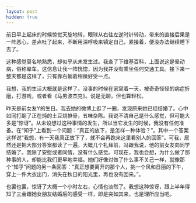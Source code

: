 ```yaml
---
layout: post
hidden: true
---
```

前日早上起床的时候惊觉天旋地转，眼球从右往左逆时针转动，带来的直接后果是一阵恶心，差点吐了起来，不断用深呼吸来镇定自己，紧接着，便没办法继续睡下去了。

这种感觉莫名地熟悉，却似乎从未发生过。我查了下维基百科，上面说这是晕动病，俗称晕车。这信息让我一阵恍惚，因为我并没有乘坐任何交通工具。接下来一整天都是这样了，只有靠右躺着稍微好受一点。

我想，我的生活大概就是这样了。没事的时候在家窝着一天，被奇奇怪怪的病症折磨，打游戏，或者看《马男波杰克》。说是无聊，但也算轻松。

昨天是前女友Y的生日。我去她的微博上逛了一圈，发现原来她已经结婚了。心中如同打翻了正在炖的土豆烧排骨，五味杂陈。我说不清自己是什么感觉，但可能大多是“惊讶”。从未设想过这种事情的发生，所以当它发生的时候，我没有任何准备。在“知乎”上看到一个问题：“真正的放下，是怎样一种体验？”。其中一个答案这样说“我想，有一天我真正放下了，就不会再跑来这里看别人的回答”。可我，居然还是把大部分答案都读了一遍。大概几个礼拜前，冯跟我说，他的前女友向同学结婚了。我除了安慰或者同情，没有什么感觉。可现在，我也会想，为什么做了那种事的人，却能比我们更早地幸福。她们好像对做了什么事不关己一样，就像那个“知乎”问题的另一条回答：“真正想要离开的那个人，挑一个风和日丽的下午，穿上一件大衣出门，消失在秋日的阳光里，再也没有回来。”。

也罢也罢，惊讶了大概一个小时左右，心情也淡然了。我想这种惊讶，跟上半年得知了三金跟她女朋友结婚后的感受一样，即是突如其来，也是理所应当吧。